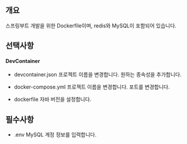 ## 개요
스프링부트 개발을 위한 Dockerfile이며, redis와 MySQL이 포함되어 있습니다.

## 선택사항
#### DevContainer
* devcontainer.json
프로젝트 이름을 변경합니다.
원하는 종속성을 추가합니다.

* docker-compose.yml
프로젝트 이름을 변경합니다.
포트를 변경합니다.

* dockerfile
자바 버전을 설정합니다.

## 필수사항
* .env
MySQL 계정 정보를 입력합니다.
